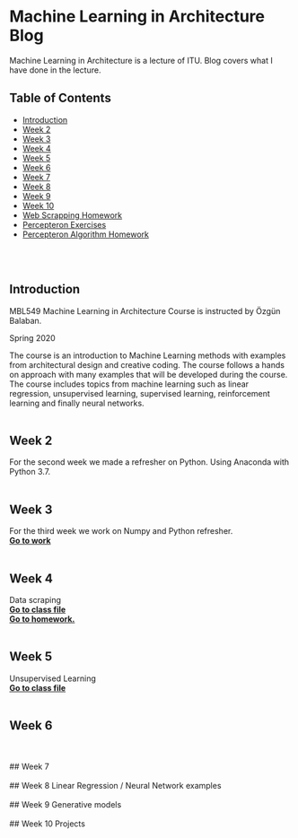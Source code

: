 # Machine Learning in Architecture Blog
 Machine Learning in Architecture is a lecture of ITU. 
 Blog covers what I have done in the lecture.

 
## Table of Contents

* [Introduction](#introduction)  
* [Week 2](#week-2) 
* [Week 3](#week-3) 
* [Week 4](#week-4) 
* [Week 5](#week-5) 
* [Week 6](#week-6) 
* [Week 7](#week-7) 
* [Week 8](#week-8) 
* [Week 9](#week-9) 
* [Week 10](#week-10) 
* [Web Scrapping Homework](#web-scrapping-homework)  
* [Percepteron Exercises](#percepteron-exercises)  
* [Percepteron Algorithm Homework](#percepteron-algortihm-homework)
<br/>
<br/> 

## Introduction  
MBL549 Machine Learning in Architecture Course is instructed by Özgün Balaban.

Spring 2020

The course is an introduction to Machine Learning methods with examples from architectural design and creative coding. The course follows a hands on approach with many examples that will be developed during the course. The course includes topics from machine learning such as linear regression, unsupervised learning, supervised learning, reinforcement learning and finally neural networks.
<br/>
<br/>  

## Week 2
For the second week we made a refresher on Python. Using Anaconda with Python 3.7.
<br/>
<br/>  

## Week 3
For the third week we work on Numpy and Python refresher.
<br/>
**[Go to work](https://github.com/izeltan/week3)** 
<br/>
<br/>  
## Week 4
Data scraping 
<br/>
**[Go to class file](https://github.com/ITU-MBL-ML/week4)**
<br/>
**[Go to homework.](https://github.com/izeltan/HW1forWEEK5)**
<br/>
<br/> 
## Week 5
Unsupervised Learning
<br/>
**[Go to class file](https://github.com/ITU-MBL-ML/week-5)**
  <br/>
<br/>
## Week 6

<br/>
<br/>
## Week 7

<br/>
<br/>
## Week 8
Linear Regression / Neural Network examples
<br/>
<br/>
## Week 9
Generative models 
<br/>
<br/>
## Week 10
Projects
<br/>
<br/>


